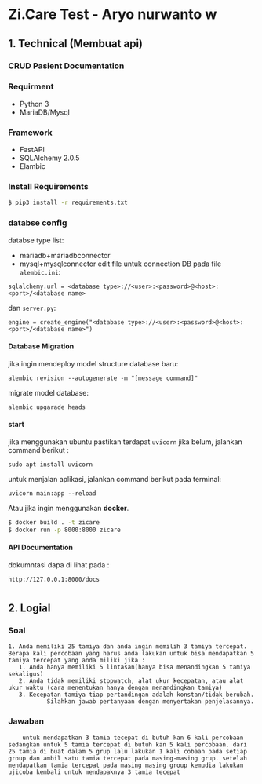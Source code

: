 # Zi.Care Test - Aryo nurwanto w

## 1. Technical (Membuat api) 
### CRUD Pasient Documentation

### Requirment
- Python 3
- MariaDB/Mysql
  
### Framework 
- FastAPI 
- SQLAlchemy 2.0.5 
- Elambic

### Install Requirements

```bash
$ pip3 install -r requirements.txt
```

### databse config
databse type list:
- mariadb+mariadbconnector
- mysql+mysqlconnector
edit file untuk connection DB pada file `alembic.ini`:
``` 
sqlalchemy.url = <database type>://<user>:<password>@<host>:<port>/<database name>
```

dan `server.py`:
```
engine = create_engine("<database type>://<user>:<password>@<host>:<port>/<database name>")
```

#### Database Migration
jika ingin mendeploy model structure database baru:
```
alembic revision --autogenerate -m "[message command]"
```

migrate model database:
```
alembic upgarade heads
```

#### start
jika menggunakan ubuntu pastikan terdapat `uvicorn` jika belum, jalankan command berikut :
```
sudo apt install uvicorn
```

untuk menjalan aplikasi, jalankan command berikut pada terminal:
```
uvicorn main:app --reload
```

Atau jika ingin menggunakan **docker**.

```bash
$ docker build . -t zicare
$ docker run -p 8000:8000 zicare
```

#### API Documentation
dokumntasi dapa di lihat pada : 
```
http://127.0.0.1:8000/docs
```
#

## 2. Logial
### Soal
    1. Anda memiliki 25 tamiya dan anda ingin memilih 3 tamiya tercepat. Berapa kali percobaan yang harus anda lakukan untuk bisa mendapatkan 5 tamiya tercepat yang anda miliki jika :
       1. Anda hanya memiliki 5 lintasan(hanya bisa menandingkan 5 tamiya sekaligus)
       2. Anda tidak memiliki stopwatch, alat ukur kecepatan, atau alat ukur waktu (cara menentukan hanya dengan menandingkan tamiya)
       3. Kecepatan tamiya tiap pertandingan adalah konstan/tidak berubah.
               Silahkan jawab pertanyaan dengan menyertakan penjelasannya.
### Jawaban
```
    untuk mendapatkan 3 tamia tecepat di butuh kan 6 kali percobaan sedangkan untuk 5 tamia tercepat di butuh kan 5 kali percobaan. dari 25 tamia di buat dalam 5 grup lalu lakukan 1 kali cobaan pada setiap group dan ambil satu tamia tercepat pada masing-masing grup. setelah mendapatkan tamia tercepat pada masing masing group kemudia lakukan ujicoba kembali untuk mendapaknya 3 tamia tecepat 
```